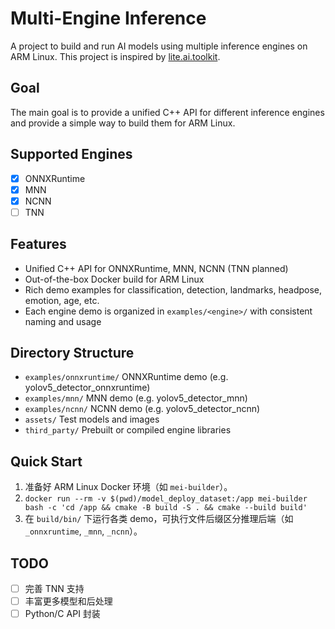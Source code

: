 # Multi-Engine Inference

A project to build and run AI models using multiple inference engines on ARM Linux.
This project is inspired by [lite.ai.toolkit](https://github.com/xlite-dev/lite.ai.toolkit).

## Goal

The main goal is to provide a unified C++ API for different inference engines and provide a simple way to build them for ARM Linux.

## Supported Engines

- [x] ONNXRuntime
- [x] MNN
- [x] NCNN
- [ ] TNN

## Features

- Unified C++ API for ONNXRuntime, MNN, NCNN (TNN planned)
- Out-of-the-box Docker build for ARM Linux
- Rich demo examples for classification, detection, landmarks, headpose, emotion, age, etc.
- Each engine demo is organized in `examples/<engine>/` with consistent naming and usage

## Directory Structure

- `examples/onnxruntime/`  ONNXRuntime demo (e.g. yolov5_detector_onnxruntime)
- `examples/mnn/`         MNN demo (e.g. yolov5_detector_mnn)
- `examples/ncnn/`        NCNN demo (e.g. yolov5_detector_ncnn)
- `assets/`               Test models and images
- `third_party/`          Prebuilt or compiled engine libraries

## Quick Start

1. 准备好 ARM Linux Docker 环境（如 `mei-builder`）。
2. `docker run --rm -v $(pwd)/model_deploy_dataset:/app mei-builder bash -c 'cd /app && cmake -B build -S . && cmake --build build'`
3. 在 `build/bin/` 下运行各类 demo，可执行文件后缀区分推理后端（如 `_onnxruntime`, `_mnn`, `_ncnn`）。

## TODO

- [ ] 完善 TNN 支持
- [ ] 丰富更多模型和后处理
- [ ] Python/C API 封装 